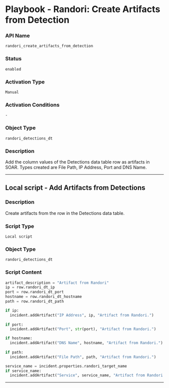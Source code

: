 <!--
    DO NOT MANUALLY EDIT THIS FILE
    THIS FILE IS AUTOMATICALLY GENERATED WITH resilient-sdk codegen
    Generated with resilient-sdk v51.0.2.2.1096
-->

# Playbook - Randori: Create Artifacts from Detection

### API Name
`randori_create_artifacts_from_detection`

### Status
`enabled`

### Activation Type
`Manual`

### Activation Conditions
`-`

### Object Type
`randori_detections_dt`

### Description
Add the column values of the Detections data table row as artifacts in SOAR. Types created are File Path, IP Address, Port and DNS Name. 


---

## Local script - Add Artifacts from Detections

### Description
Create artifacts from the row in the Detections data table.

### Script Type
`Local script`

### Object Type
`randori_detections_dt`

### Script Content
```python
artifact_description = "Artifact from Randori"
ip = row.randori_dt_ip
port = row.randori_dt_port
hostname = row.randori_dt_hostname
path = row.randori_dt_path

if ip:
  incident.addArtifact("IP Address", ip, "Artifact from Randori.")
      
if port:
  incident.addArtifact("Port", str(port), "Artifact from Randori.")

if hostname:
  incident.addArtifact("DNS Name", hostname, "Artifact from Randori.")
      
if path:
  incident.addArtifact("File Path", path, "Artifact from Randori.")

service_name = incident.properties.randori_target_name
if service_name:
  incident.addArtifact("Service", service_name, "Artifact from Randori.")
```

---

